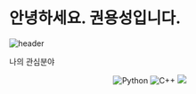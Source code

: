 # 안녕하세요. 권용성입니다.
![header](https://capsule-render.vercel.app/api?type=waving&color=timeGradient&text=YongSung's%20GitHub%20👋&animation=twinkling&fontSize=35&fontAlignY=40&fontAlign=70&height=250)

나의 관심분야
<div align="center">
<img alt="Python" src ="https://img.shields.io/badge/Python-3776AB.svg?&style=flat-square&logo=Python&logoColor=white"/>
<img alt="C++" src ="https://img.shields.io/badge/C++-00599C.svg?&style=flat-square&logo=Python&logoColor=white"/>
<img src="https://img.shields.io/badge/C++-00599C?style=for-the-badge&logo=C++&logoColor=white">
</div>

